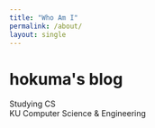 ```yaml
---
title: "Who Am I"
permalink: /about/
layout: single
---
```


# hokuma's blog
Studying CS   
KU Computer Science & Engineering
